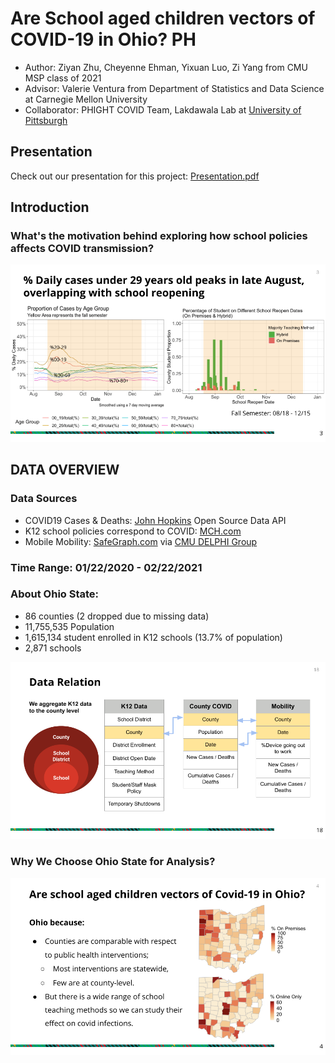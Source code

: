 

#  Are School aged children vectors of COVID-19 in Ohio? PH

- Author: Ziyan Zhu, Cheyenne Ehman, Yixuan Luo, Zi Yang from CMU MSP class of 2021
- Advisor: Valerie Ventura from Department of Statistics and Data Science at Carnegie Mellon University
- Collaborator: PHIGHT COVID Team, Lakdawala Lab at [University of Pittsburgh](https://lakdawalalab.com/)

## Presentation

Check out our presentation for this project:
[Presentation.pdf](https://drive.google.com/file/d/1441_agu39UHagUzzN2DfBd6OiRTnSVde/view?usp=sharing)


## Introduction

### What's the motivation behind exploring how school policies affects COVID transmission?

![Why schools](https://github.com/alexazhu/36726-PIGHT-COVID/blob/cdae234f25759a6ec7d711e9b3a9881be81d02b5/Presentation%20Slides/2.png)


## DATA OVERVIEW

### Data Sources
- COVID19 Cases & Deaths: [John Hopkins](https://coronavirus.jhu.edu/covid-19-daily-video) Open Source Data API
- K12 school policies correspond to COVID: [MCH.com](https://www.mchdata.com/covid19/schoolclosings)
- Mobile Mobility:  [SafeGraph.com](https://www.safegraph.com/) via [CMU DELPHI Group](https://delphi.cmu.edu/covidcast/) 


### Time Range: 01/22/2020 - 02/22/2021

### About Ohio State:
- 86 counties (2 dropped due to missing data)
- 11,755,535 Population 
- 1,615,134 student enrolled in K12 schools (13.7% of population)
- 2,871 schools

![Data Relation](https://github.com/alexazhu/36726-PIGHT-COVID/blob/1f7f1b266ffb68fe20fe465aa7d576b5bb345a20/Presentation%20Slides/1.png)

### Why We Choose Ohio State for Analysis?

![Why ohio](https://github.com/alexazhu/36726-PIGHT-COVID/blob/1f7f1b266ffb68fe20fe465aa7d576b5bb345a20/Presentation%20Slides/3.png)


